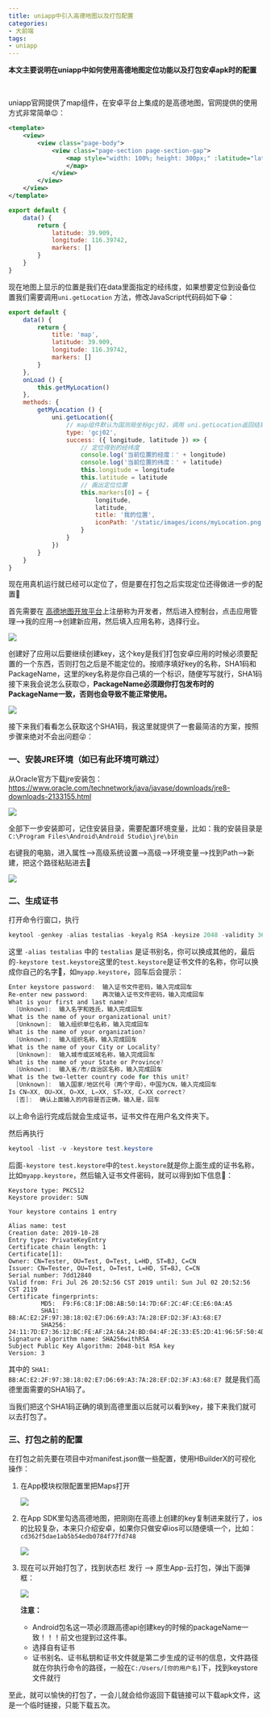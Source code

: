 ```yaml
---
title: uniapp中引入高德地图以及打包配置
categories:
- 大前端
tags:
- uniapp
---
```


**本文主要说明在uniapp中如何使用高德地图定位功能以及打包安卓apk时的配置**

<br>

uniapp官网提供了map组件，在安卓平台上集成的是高德地图，官网提供的使用方式非常简单😉：

```xml
<template>
    <view>
        <view class="page-body">
            <view class="page-section page-section-gap">
                <map style="width: 100%; height: 300px;" :latitude="latitude" :longitude="longitude" :markers="markers">
                </map>
            </view>
        </view>
    </view>
</template>
```

```javascript
export default {
    data() {
        return {
            latitude: 39.909,
            longitude: 116.39742,
            markers: []
        }
    }
}
```

现在地图上显示的位置是我们在data里面指定的经纬度，如果想要定位到设备位置我们需要调用`uni.getLocation` 方法，修改JavaScript代码码如下😁：

```javascript
export default {
    data() {
        return {
            title: 'map',
            latitude: 39.909,
            longitude: 116.39742,
            markers: []
        }
    },
    onLoad () {
        this.getMyLocation()
    },
    methods: {
		getMyLocation () {
            uni.getLocation({
                // map组件默认为国测局坐标gcj02，调用 uni.getLocation返回结果传递给组件时，需指定 type 为 gcj02 
                type: 'gcj02',
                success: ({ longitude, latitude }) => {
                    // 定位得到的经纬度
                    console.log('当前位置的经度：' + longitude)
                    console.log('当前位置的纬度：' + latitude)
                    this.longitude = longitude
                    this.latitude = latitude
                    // 画出定位位置
                    this.markers[0] = {
                        longitude,
                        latitude,
                        title: '我的位置',
                        iconPath: '/static/images/icons/myLocation.png'
                    }
                }
            })
        }
    }
}

```

 现在用真机运行就已经可以定位了，但是要在打包之后实现定位还得做进一步的配置🧐

首先需要在 [高德地图开放平台]( https://lbs.amap.com/ 'https://lbs.amap.com/')上注册称为开发者，然后进入控制台，点击应用管理-->我的应用-->创建新应用，然后填入应用名称，选择行业。

![](/img/article/uniapp-amap-1.png)

创建好了应用以后要继续创建key，这个key是我们打包安卓应用的时候必须要配置的一个东西，否则打包之后是不能定位的。按顺序填好key的名称，SHA1码和PackageName，这里的key名称是你自己填的一个标识，随便写写就行，SHA1码接下来我会说怎么获取😊，**PackageName必须跟你打包发布时的PackageName一致，否则也会导致不能正常使用。**

![](/img/article/uniapp-amap-2.png)

接下来我们看看怎么获取这个SHA1码，我这里就提供了一套最简洁的方案，按照步骤来绝对不会出问题😜：

### 一、安装JRE环境（如已有此环境可跳过）

从Oracle官方下载jre安装包：[ https://www.oracle.com/technetwork/java/javase/downloads/jre8-downloads-2133155.html  ]( https://www.oracle.com/technetwork/java/javase/downloads/jre8-downloads-2133155.html   '下载JRE')

![](/img/article/uniapp-amap-3.png)

全部下一步安装即可，记住安装目录，需要配置环境变量，比如：我的安装目录是`C:\Program Files\Android\Android Studio\jre\bin`

右键我的电脑，进入属性-->高级系统设置-->高级-->环境变量-->找到Path-->新建，把这个路径粘贴进去🥴

![](/img/article/uniapp-amap-4.png)

### 二、生成证书

打开命令行窗口，执行

```powershell
keytool -genkey -alias testalias -keyalg RSA -keysize 2048 -validity 36500 -keystore test.keystore
```

这里 `-alias testalias` 中的 `testalias` 是证书别名，你可以换成其他的，最后的`-keystore test.keystore`这里的`test.keystore`是证书文件的名称，你可以换成你自己的名字🤤，如`myapp.keystore`，回车后会提示：

```powershell
Enter keystore password:  输入证书文件密码，输入完成回车  
Re-enter new password:    再次输入证书文件密码，输入完成回车  
What is your first and last name?  
  [Unknown]:  输入名字和姓氏，输入完成回车  
What is the name of your organizational unit?  
  [Unknown]:  输入组织单位名称，输入完成回车  
What is the name of your organization?  
  [Unknown]:  输入组织名称，输入完成回车  
What is the name of your City or Locality?  
  [Unknown]:  输入城市或区域名称，输入完成回车  
What is the name of your State or Province?  
  [Unknown]:  输入省/市/自治区名称，输入完成回车  
What is the two-letter country code for this unit?  
  [Unknown]:  输入国家/地区代号（两个字母），中国为CN，输入完成回车  
Is CN=XX, OU=XX, O=XX, L=XX, ST=XX, C=XX correct?  
  [否]:  确认上面输入的内容是否正确，输入是，回车
```

 以上命令运行完成后就会生成证书，证书文件在用户名文件夹下。

然后再执行

```powershell
keytool -list -v -keystore test.keystore
```

后面`-keystore test.keystore`中的`test.keystore`就是你上面生成的证书名称，比如`myapp.keystore`，然后输入证书文件密码，就可以得到如下信息🤗：

```po
Keystore type: PKCS12    
Keystore provider: SUN    

Your keystore contains 1 entry    

Alias name: test    
Creation date: 2019-10-28    
Entry type: PrivateKeyEntry    
Certificate chain length: 1    
Certificate[1]:    
Owner: CN=Tester, OU=Test, O=Test, L=HD, ST=BJ, C=CN    
Issuer: CN=Tester, OU=Test, O=Test, L=HD, ST=BJ, C=CN    
Serial number: 7dd12840    
Valid from: Fri Jul 26 20:52:56 CST 2019 until: Sun Jul 02 20:52:56 CST 2119    
Certificate fingerprints:    
         MD5:  F9:F6:C8:1F:DB:AB:50:14:7D:6F:2C:4F:CE:E6:0A:A5    
         SHA1: BB:AC:E2:2F:97:3B:18:02:E7:D6:69:A3:7A:28:EF:D2:3F:A3:68:E7    
         SHA256: 24:11:7D:E7:36:12:BC:FE:AF:2A:6A:24:BD:04:4F:2E:33:E5:2D:41:96:5F:50:4D:74:17:7F:4F:E2:55:EB:26    
Signature algorithm name: SHA256withRSA    
Subject Public Key Algorithm: 2048-bit RSA key    
Version: 3
```

其中的 `SHA1: BB:AC:E2:2F:97:3B:18:02:E7:D6:69:A3:7A:28:EF:D2:3F:A3:68:E7 `就是我们高德里面需要的SHA1码了。

当我们把这个SHA1码正确的填到高德里面以后就可以看到key，接下来我们就可以去打包了。

### 三、打包之前的配置

在打包之前先要在项目中对manifest.json做一些配置，使用HBuilderX的可视化操作：

1. 在App模块权限配置里把Maps打开

   ![](/img/article/uniapp-amap-5.png)

2. 在App SDK里勾选高德地图，把刚刚在高德上创建的key复制进来就行了，ios的比较复杂，本来只介绍安卓，如果你只做安卓ios可以随便填一个，比如：`cd362f5dae1ab5b54edb0784f77fd748`

   ![](/img/article/uniapp-amap-6.png)

3. 现在可以开始打包了，找到状态栏 发行 --> 原生App-云打包，弹出下面弹框：

   ![](/img/article/uniapp-amap-7.png)

   

   **注意：**
   
   * Android包名这一项必须跟高德api创建key的时候的packageName一致！！！前文也提到过这件事。
   * 选择自有证书
   * 证书别名、证书私钥和证书文件就是第二步生成的证书的信息，文件路径就在你执行命令的路径，一般在`C:/Users/[你的用户名]`下，找到keystore文件就行

至此，就可以愉快的打包了，一会儿就会给你返回下载链接可以下载apk文件，这是一个临时链接，只能下载五次。